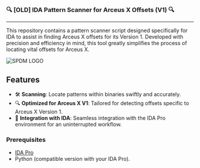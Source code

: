### <summary>🔍 [OLD] IDA Pattern Scanner for Arceus X Offsets (V1) 🔍</summary>

---

This repository contains a pattern scanner script designed specifically for IDA to assist in finding Arceus X offsets for its Version 1. Developed with precision and efficiency in mind, this tool greatly simplifies the process of locating vital offsets for Arceus X.

![SPDM LOGO](https://cdn.discordapp.com/attachments/1011317111295053876/1163911496905019392/SPDM_grafica.png?ex=65414c0d&is=652ed70d&hm=12ad32c94bc55be4a2152b805f5fe32b297d427dce3754b1a9bcfb542fa17384&)

## Features

- 🛠 **Scanning**: Locate patterns within binaries swiftly and accurately.
- 🔍 **Optimized for Arceus X V1**: Tailored for detecting offsets specific to Arceus X Version 1.
- 🔄 **Integration with IDA**: Seamless integration with the IDA Pro environment for an uninterrupted workflow.

### Prerequisites

- [IDA Pro](https://www.hex-rays.com/products/ida/)
- Python (compatible version with your IDA Pro).
